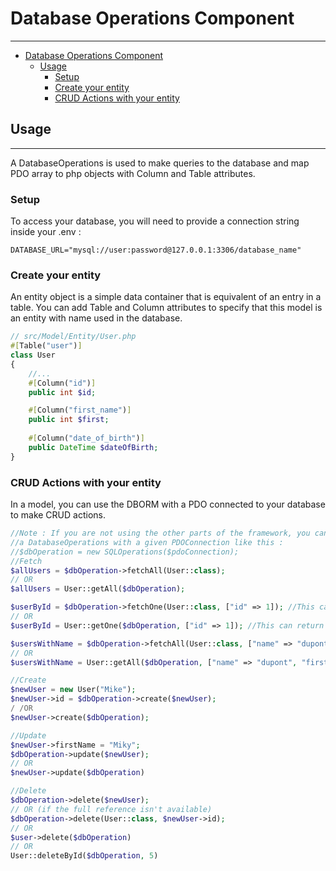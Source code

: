 # Database Operations Component

___
<!-- TOC -->
* [Database Operations Component](#database-operations-component)
  * [Usage](#usage)
    * [Setup](#setup)
    * [Create your entity](#create-your-entity)
    * [CRUD Actions with your entity](#crud-actions-with-your-entity)
<!-- TOC -->


## Usage
___
A DatabaseOperations is used to make queries to the database and map PDO array to php objects with Column and Table attributes.

### Setup
To access your database, you will need to provide a connection string inside your .env :
```dotenv
DATABASE_URL="mysql://user:password@127.0.0.1:3306/database_name"
```

### Create your entity

An entity object is a simple data container that is equivalent of an entry in a table.
You can add Table and Column attributes to specify that this model is an entity with name used in the database.

```php
// src/Model/Entity/User.php
#[Table("user")]
class User
{
    //...
    #[Column("id")]
    public int $id;

    #[Column("first_name")]
    public int $first;
    
    #[Column("date_of_birth")]
    public DateTime $dateOfBirth;
}
```

### CRUD Actions with your entity
In a model, you can use the DBORM with a PDO connected to your database to make CRUD actions.
```php
//Note : If you are not using the other parts of the framework, you can also choose to instantiate
//a DatabaseOperations with a given PDOConnection like this :
//$dbOperation = new SQLOperations($pdoConnection);
//Fetch
$allUsers = $dbOperation->fetchAll(User::class);
// OR 
$allUsers = User::getAll($dbOperation);

$userById = $dbOperation->fetchOne(User::class, ["id" => 1]); //This can return null if the user is not found. You can use fetchOneOrThrow to throw 404 instead.
// OR
$userById = User::getOne($dbOperation, ["id" => 1]); //This can return null if the user is not found. You can use fetchOneOrThrow to throw 404 instead.

$usersWithName = $dbOperation->fetchAll(User::class, ["name" => "dupont", "firstname" => "jean"]);
// OR
$usersWithName = User::getAll($dbOperation, ["name" => "dupont", "firstname" => "jean"]);

//Create
$newUser = new User("Mike");
$newUser->id = $dbOperation->create($newUser);
/ /OR 
$newUser->create($dbOperation);

//Update
$newUser->firstName = "Miky";
$dbOperation->update($newUser);
// OR
$newUser->update($dbOperation)

//Delete
$dbOperation->delete($newUser);
// OR (if the full reference isn't available)
$dbOperation->delete(User::class, $newUser->id);
// OR
$user->delete($dbOperation)
// OR
User::deleteById($dbOperation, 5)
```
